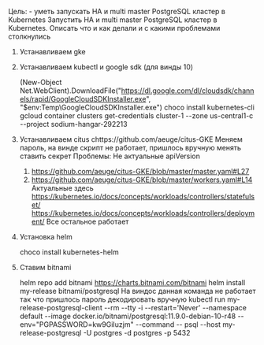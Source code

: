 Цель: - уметь запускать HA и multi master PostgreSQL кластер в Kubernetes
Запустить HA и multi master PostgreSQL кластер в Kubernetes. Описать что и как делали и с какими проблемами столкнулись

1. Устанавливаем gke
2. Устанавливаем kubectl и google sdk (для винды 10)

	(New-Object Net.WebClient).DownloadFile("https://dl.google.com/dl/cloudsdk/channels/rapid/GoogleCloudSDKInstaller.exe", "$env:Temp\GoogleCloudSDKInstaller.exe")
	choco install kubernetes-cli
	gcloud container clusters get-credentials cluster-1 --zone us-central1-c --project sodium-hangar-292213
	
3. Устанавливаем citus chttps://github.com/aeuge/citus-GKE
	Меняем пароль, на винде скрипт не работает, пришлось вручную менять ставить секрет
	Проблемы: 
	Не актуальные apiVersion
	1. https://github.com/aeuge/citus-GKE/blob/master/master.yaml#L27
	2. https://github.com/aeuge/citus-GKE/blob/master/workers.yaml#L14
	Актуальные здесь
	https://kubernetes.io/docs/concepts/workloads/controllers/statefulset/
	https://kubernetes.io/docs/concepts/workloads/controllers/deployment/
	Все остальное работает

4. Установка helm

	choco install kubernetes-helm
	
5. Ставим bitnami

	helm repo add bitnami https://charts.bitnami.com/bitnami
	helm install my-release bitnami/postgresql
	На виндос данная команда не работает так что пришлось пароль декодировать вручную 
	kubectl run my-release-postgresql-client --rm --tty -i --restart='Never' --namespace default --image docker.io/bitnami/postgresql:11.9.0-debian-10-r48 --env="PGPASSWORD=kw9GiIuzjm" --command -- psql --host my-release-postgresql -U postgres -d postgres -p 5432
	

	